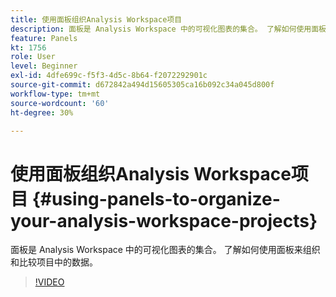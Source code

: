```yaml
---
title: 使用面板组织Analysis Workspace项目
description: 面板是 Analysis Workspace 中的可视化图表的集合。 了解如何使用面板来组织和比较项目中的数据。
feature: Panels
kt: 1756
role: User
level: Beginner
exl-id: 4dfe699c-f5f3-4d5c-8b64-f2072292901c
source-git-commit: d672842a494d15605305ca16b092c34a045d800f
workflow-type: tm+mt
source-wordcount: '60'
ht-degree: 30%

---
```


# 使用面板组织Analysis Workspace项目 {#using-panels-to-organize-your-analysis-workspace-projects}

面板是 Analysis Workspace 中的可视化图表的集合。 了解如何使用面板来组织和比较项目中的数据。

>[!VIDEO](https://video.tv.adobe.com/v/23388/?quality=12&learn=on)
